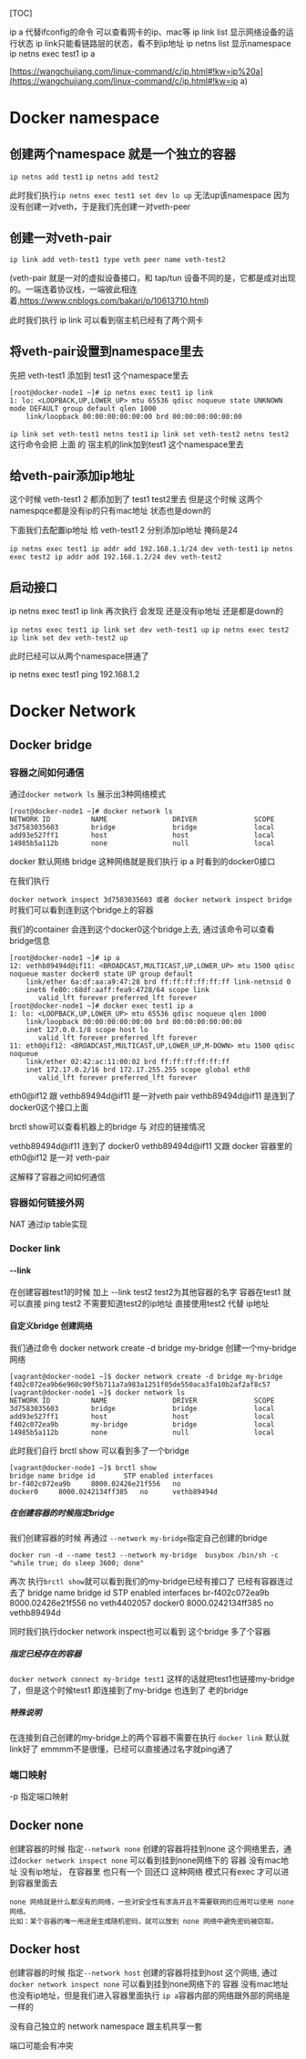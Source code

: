 [TOC]

ip a  代替ifconfig的命令 可以查看网卡的ip、mac等
ip link list 显示网络设备的运行状态  ip link只能看链路层的状态，看不到ip地址
ip netns list 显示namespace
ip netns exec test1 ip a

[https://wangchujiang.com/linux-command/c/ip.html#!kw=ip%20a](https://wangchujiang.com/linux-command/c/ip.html#!kw=ip a)

# Docker namespace

## 创建两个namespace 就是一个独立的容器

`ip netns add test1`
`ip netns add test2`

此时我们执行`ip netns exec test1 set dev lo up` 无法up该namespace 因为没有创建一对veth，于是我们先创建一对veth-peer



## 创建一对veth-pair

`ip link add veth-test1 type veth peer name veth-test2`

(veth-pair 就是一对的虚拟设备接口，和 tap/tun 设备不同的是，它都是成对出现的。一端连着协议栈，一端彼此相连着,https://www.cnblogs.com/bakari/p/10613710.html)

此时我们执行 ip link 可以看到宿主机已经有了两个网卡



## 将veth-pair设置到namespace里去

先把 veth-test1 添加到 test1 这个namespace里去

```
[root@docker-node1 ~]# ip netns exec test1 ip link
1: lo: <LOOPBACK,UP,LOWER_UP> mtu 65536 qdisc noqueue state UNKNOWN mode DEFAULT group default qlen 1000
    link/loopback 00:00:00:00:00:00 brd 00:00:00:00:00:00
```

`ip link set veth-test1 netns test1`
`ip link set veth-test2 netns test2 `
这行命令会把 上面 的 宿主机的link加到test1  这个namespace里去



## 给veth-pair添加ip地址

这个时候 veth-test1 2 都添加到了 test1 test2里去 但是这个时候 这两个namespqce都是没有ip的只有mac地址 状态也是down的

下面我们去配置ip地址 给 veth-test1 2 分别添加ip地址 掩码是24

`ip netns exec test1 ip addr add 192.168.1.1/24 dev veth-test1`
`ip netns exec test2 ip addr add 192.168.1.2/24 dev veth-test2`



## 启动接口

ip netns exec test1 ip link 再次执行 会发现 还是没有ip地址 还是都是down的 

`ip netns exec test1 ip link set dev veth-test1 up`
`ip netns exec test2 ip link set dev veth-test2 up`

此时已经可以从两个namespace拼通了

ip netns exec test1 ping 192.168.1.2



# Docker Network

## Docker bridge

### 容器之间如何通信
通过`docker network ls` 展示出3种网络模式

```
[root@docker-node1 ~]# docker network ls
NETWORK ID          NAME                DRIVER              SCOPE
3d7583035603        bridge              bridge              local
add93e527ff1        host                host                local
14985b5a112b        none                null                local
```

docker 默认网络 bridge 这种网络就是我们执行 ip a 时看到的docker0接口

在我们执行

`docker network inspect 3d7583035603 或者 docker network inspect bridge`时我们可以看到连到这个bridge上的容器

我们的container 会连到这个docker0这个bridge上去, 通过该命令可以查看bridge信息



```
[root@docker-node1 ~]# ip a
12: vethb89494d@if11: <BROADCAST,MULTICAST,UP,LOWER_UP> mtu 1500 qdisc noqueue master docker0 state UP group default
    link/ether 6a:df:aa:a9:47:28 brd ff:ff:ff:ff:ff:ff link-netnsid 0
    inet6 fe80::68df:aaff:fea9:4728/64 scope link
       valid_lft forever preferred_lft forever
[root@docker-node1 ~]# docker exec test1 ip a
1: lo: <LOOPBACK,UP,LOWER_UP> mtu 65536 qdisc noqueue qlen 1000
    link/loopback 00:00:00:00:00:00 brd 00:00:00:00:00:00
    inet 127.0.0.1/8 scope host lo
       valid_lft forever preferred_lft forever
11: eth0@if12: <BROADCAST,MULTICAST,UP,LOWER_UP,M-DOWN> mtu 1500 qdisc noqueue
    link/ether 02:42:ac:11:00:02 brd ff:ff:ff:ff:ff:ff
    inet 172.17.0.2/16 brd 172.17.255.255 scope global eth0
       valid_lft forever preferred_lft forever
```



eth0@if12 跟 vethb89494d@if11 是一对veth pair  vethb89494d@if11 是连到了docker0这个接口上面



brctl show可以查看机器上的bridge 与 对应的链接情况

vethb89494d@if11  连到了 docker0  vethb89494d@if11 又跟 docker 容器里的 eth0@if12 是一对 veth-pair



这解释了容器之间如何通信



### 容器如何链接外网

NAT 通过ip table实现



### Docker link

#### --link

在创建容器test1的时候 加上 --link test2  test2为其他容器的名字 容器在test1 就可以直接 ping test2 不需要知道test2的ip地址  直接使用test2 代替 ip地址

#### 自定义bridge 创建网络

我们通过命令 docker network create -d bridge my-bridge 创建一个my-bridge网络

```
[vagrant@docker-node1 ~]$ docker network create -d bridge my-bridge
f402c072ea9b6e960c90f5b711a7a983a1251f05de550aca3fa10b2af2af8c57
[vagrant@docker-node1 ~]$ docker network ls
NETWORK ID          NAME                DRIVER              SCOPE
3d7583035603        bridge              bridge              local
add93e527ff1        host                host                local
f402c072ea9b        my-bridge           bridge              local
14985b5a112b        none                null                local
```



此时我们自行 brctl show 可以看到多了一个bridge

```
[vagrant@docker-node1 ~]$ brctl show
bridge name	bridge id		STP enabled	interfaces
br-f402c072ea9b		8000.02426e21f556	no
docker0		8000.0242134ff385	no		vethb89494d
```



##### 在创建容器的时候指定bridge

我们创建容器的时候 再通过 `--network my-bridge`指定自己创建的bridge

`docker run -d --name test3 --network my-bridge  busybox /bin/sh -c "while true; do sleep 3600; done"`

再次 执行`brctl show`就可以看到我们的my-bridge已经有接口了 已经有容器连过去了
bridge name	bridge id		STP enabled	interfaces
br-f402c072ea9b		8000.02426e21f556	no		veth4402057
docker0		8000.0242134ff385	no		vethb89494d

同时我们执行docker network inspect也可以看到 这个bridge 多了个容器



##### 指定已经存在的容器

`docker network connect my-bridge test1`  这样的话就把test1也链接my-bridge了，但是这个时候test1 即连接到了my-bridge  也连到了 老的bridge



##### 特殊说明

在连接到自己创建的my-bridge上的两个容器不需要在执行 `docker link`  默认就link好了 emmmm不是很懂，已经可以直接通过名字就ping通了



### 端口映射

-p 指定端口映射



## Docker none

创建容器的时候 指定`--network none` 创建的容器将挂到none 这个网络里去，通过`docker network inspect none` 可以看到挂到none网络下的 容器 没有mac地址 没有ip地址， 在容器里 也只有一个 回还口  这种网络 模式只有exec 才可以进到容器里面去  

```
none 网络就是什么都没有的网络，一些对安全性有求高并且不需要联网的应用可以使用 none 网络。
比如：某个容器的唯一用途是生成随机密码，就可以放到 none 网络中避免密码被窃取。
```



## Docker host

创建容器的时候 指定`--network host` 创建的容器将挂到host 这个网络, 通过`docker network inspect none` 可以看到挂到none网络下的 容器 没有mac地址也没有ip地址，但是我们进入容器里面执行 `ip a`容器内部的网络跟外部的网络是一样的

没有自己独立的 network namespace 跟主机共享一套



端口可能会有冲突

